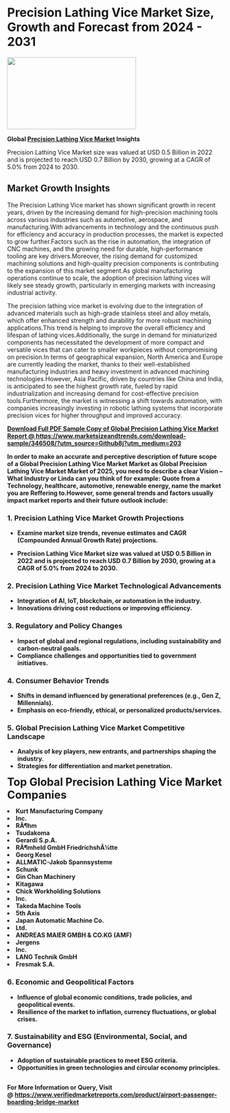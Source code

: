 <H1>Precision Lathing Vice Market Size, Growth and Forecast from 2024 - 2031</H1><img class="aligncenter size-medium wp-image-584254" src="https://thirdeyenews.in/wp-content/uploads/2024/09/Global-Market-Research-300x168.jpeg" alt="" width="300" height="168" /><p><strong>Global&nbsp;<a href="https://www.marketsizeandtrends.com/download-sample/346508/?utm_source=Github8j?utm_medium=203">Precision Lathing Vice Market</a> Insights</strong></p><p>Precision Lathing Vice Market size was valued at USD 0.5 Billion in 2022 and is projected to reach USD 0.7 Billion by 2030, growing at a CAGR of 5.0% from 2024 to 2030.</p><p><h2>Market Growth Insights</h2> <p>The Precision Lathing Vice market has shown significant growth in recent years, driven by the increasing demand for high-precision machining tools across various industries such as automotive, aerospace, and manufacturing.With advancements in technology and the continuous push for efficiency and accuracy in production processes, the market is expected to grow further.Factors such as the rise in automation, the integration of CNC machines, and the growing need for durable, high-performance tooling are key drivers.Moreover, the rising demand for customized machining solutions and high-quality precision components is contributing to the expansion of this market segment.As global manufacturing operations continue to scale, the adoption of precision lathing vices will likely see steady growth, particularly in emerging markets with increasing industrial activity.</p> <p><strong><a href="#"></a></strong></p> <p>The precision lathing vice market is evolving due to the integration of advanced materials such as high-grade stainless steel and alloy metals, which offer enhanced strength and durability for more robust machining applications.This trend is helping to improve the overall efficiency and lifespan of lathing vices.Additionally, the surge in demand for miniaturized components has necessitated the development of more compact and versatile vices that can cater to smaller workpieces without compromising on precision.In terms of geographical expansion, North America and Europe are currently leading the market, thanks to their well-established manufacturing industries and heavy investment in advanced machining technologies.However, Asia Pacific, driven by countries like China and India, is anticipated to see the highest growth rate, fueled by rapid industrialization and increasing demand for cost-effective precision tools.Furthermore, the market is witnessing a shift towards automation, with companies increasingly investing in robotic lathing systems that incorporate precision vices for higher throughput and improved accuracy.</p> <p><strong><a href="#"></p><p><span class=""><strong>Download Full PDF Sample Copy of Global Precision Lathing Vice Market Report</strong> @ <a href="https://www.marketsizeandtrends.com/download-sample/346508/?utm_source=Github8j?utm_medium=203" target="_blank">https://www.marketsizeandtrends.com/download-sample/346508/?utm_source=Github8j?utm_medium=203</a></span></p><p>In order to make an accurate and perceptive description of future scope of a Global&nbsp;Precision Lathing Vice Market Market as Global&nbsp;Precision Lathing Vice Market Market of 2025, you need to describe a clear Vision &ndash; What Industry or Linda can you think of for example: Quote from a Technology, healthcare, automotive, renewable energy, name the market you are Reffering to.However, some general trends and factors usually impact market reports and their future outlook include:</p><h3>1.&nbsp;<strong>Precision Lathing Vice Market Growth Projections</strong></h3><ul><li>Examine market size trends, revenue estimates and CAGR (Compounded Annual Growth Rate) projections.</li><li><p>Precision Lathing Vice Market size was valued at USD 0.5 Billion in 2022 and is projected to reach USD 0.7 Billion by 2030, growing at a CAGR of 5.0% from 2024 to 2030.</p></li></ul><h3>2.&nbsp;<strong>Precision Lathing Vice Market Technological Advancements</strong></h3><ul><li>Integration of AI, IoT, blockchain, or automation in the industry.</li><li>Innovations driving cost reductions or improving efficiency.</li></ul><h3>3.&nbsp;<strong>Regulatory and Policy Changes</strong></h3><ul><li>Impact of global and regional regulations, including sustainability and carbon-neutral goals.</li><li>Compliance challenges and opportunities tied to government initiatives.</li></ul><h3>4.&nbsp;<strong>Consumer Behavior Trends</strong></h3><ul><li>Shifts in demand influenced by generational preferences (e.g., Gen Z, Millennials).</li><li>Emphasis on eco-friendly, ethical, or personalized products/services.</li></ul><h3>5.&nbsp;<strong>Global Precision Lathing Vice Market Competitive Landscape</strong></h3><ul><li>Analysis of key players, new entrants, and partnerships shaping the industry.</li><li>Strategies for differentiation and market penetration.</li></ul><p data-pm-slice="1 1 []"><span style="color: inherit; font-family: inherit; font-size: 25px;">Top Global Precision Lathing Vice Market Companies</span></p><div class="" data-test-id=""><p><li>Kurt Manufacturing Company</li><li> Inc.</li><li> RÃ¶hm</li><li> Tsudakoma</li><li> Gerardi S.p.A.</li><li> RÃ¶mheld GmbH FriedrichshÃ¼tte</li><li> Georg Kesel</li><li> ALLMATIC-Jakob Spannsysteme</li><li> Schunk</li><li> Gin Chan Machinery</li><li> Kitagawa</li><li> Chick Workholding Solutions</li><li> Inc.</li><li> Takeda Machine Tools</li><li> 5th Axis</li><li> Japan Automatic Machine Co.</li><li> Ltd.</li><li> ANDREAS MAIER GMBH & CO.KG (AMF)</li><li> Jergens</li><li> Inc.</li><li> LANG Technik GmbH</li><li> Fresmak S.A.</li></p></div><h3>6.&nbsp;<strong>Economic and Geopolitical Factors</strong></h3><ul><li>Influence of global economic conditions, trade policies, and geopolitical events.</li><li>Resilience of the market to inflation, currency fluctuations, or global crises.</li></ul><h3>7.&nbsp;<strong>Sustainability and ESG (Environmental, Social, and Governance)</strong></h3><ul><li>Adoption of sustainable practices to meet ESG criteria.</li><li>Opportunities in green technologies and circular economy principles.</li></ul><h2><strong style="font-size: 14px;">For More Information or Query, Visit @&nbsp;</strong><a style="background-color: #ffffff; font-size: 14px;" href="https://www.marketsizeandtrends.com/report/precision-lathing-vice-market/" target="_blank">https://www.verifiedmarketreports.com/product/airport-passenger-boarding-bridge-market</a></h2>